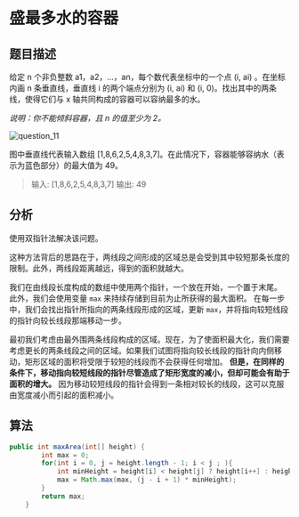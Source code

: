 # 盛最多水的容器

## 题目描述

给定 n 个非负整数 a1，a2，...，an，每个数代表坐标中的一个点 (i, ai) 。在坐标内画 n 条垂直线，垂直线 i 的两个端点分别为 (i, ai) 和 (i, 0)。找出其中的两条线，使得它们与 x 轴共同构成的容器可以容纳最多的水。

*说明：你不能倾斜容器，且 n 的值至少为 2。*

![question_11](https://aliyun-lc-upload.oss-cn-hangzhou.aliyuncs.com/aliyun-lc-upload/uploads/2018/07/25/question_11.jpg)

图中垂直线代表输入数组 [1,8,6,2,5,4,8,3,7]。在此情况下，容器能够容纳水（表示为蓝色部分）的最大值为 49。

>输入: [1,8,6,2,5,4,8,3,7]
>输出: 49

## 分析

使用双指针法解决该问题。

这种方法背后的思路在于，两线段之间形成的区域总是会受到其中较短那条长度的限制。此外，两线段距离越远，得到的面积就越大。

我们在由线段长度构成的数组中使用两个指针，一个放在开始，一个置于末尾。 此外，我们会使用变量 `max` 来持续存储到目前为止所获得的最大面积。 在每一步中，我们会找出指针所指向的两条线段形成的区域，更新 `max`，并将指向较短线段的指针向较长线段那端移动一步。

最初我们考虑由最外围两条线段构成的区域。现在，为了使面积最大化，我们需要考虑更长的两条线段之间的区域。如果我们试图将指向较长线段的指针向内侧移动，矩形区域的面积将受限于较短的线段而不会获得任何增加。 **但是，在同样的条件下，移动指向较短线段的指针尽管造成了矩形宽度的减小，但却可能会有助于面积的增大。** 因为移动较短线段的指针会得到一条相对较长的线段，这可以克服由宽度减小而引起的面积减小。

## 算法

```java
public int maxArea(int[] height) {
        int max = 0;
        for(int i = 0, j = height.length - 1; i < j ; ){
            int minHeight = height[i] < height[j] ? height[i++] : height[j--];
            max = Math.max(max, (j - i + 1) * minHeight);
        }
        return max;
    }

 ```